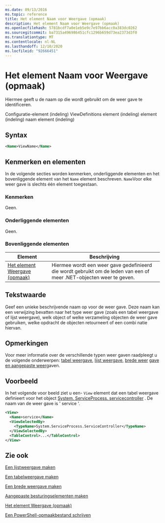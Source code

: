 ```yaml
---
ms.date: 09/13/2016
ms.topic: reference
title: Het element Naam voor Weergave (opmaak)
description: Het element Naam voor Weergave (opmaak)
ms.openlocfilehash: 5781bcdf7a0e1eb5e9c7e97bb6acc0a383dc0262
ms.sourcegitcommit: ba7315a496986451cfc1296b659d73ea2373d3f0
ms.translationtype: MT
ms.contentlocale: nl-NL
ms.lasthandoff: 12/10/2020
ms.locfileid: "92666451"
---
```

# <a name="name-element-for-view-format"></a>Het element Naam voor Weergave (opmaak)

Hiermee geeft u de naam op die wordt gebruikt om de weer gave te identificeren.

Configuratie-element (indeling) ViewDefinitions element (indeling) element (indeling) naam element (indeling)

## <a name="syntax"></a>Syntax

```xml
<Name>ViewName</Name>
```

## <a name="attributes-and-elements"></a>Kenmerken en elementen

In de volgende secties worden kenmerken, onderliggende elementen en het bovenliggende element van het `Name` element beschreven. `Name`Voor elke weer gave is slechts één element toegestaan.

### <a name="attributes"></a>Kenmerken

Geen.

### <a name="child-elements"></a>Onderliggende elementen

Geen.

### <a name="parent-elements"></a>Bovenliggende elementen

|Element|Beschrijving|
|-------------|-----------------|
|[Het element Weergave (opmaak)](./view-element-format.md)|Hiermee wordt een weer gave gedefinieerd die wordt gebruikt om de leden van een of meer .NET-objecten weer te geven.|

## <a name="text-value"></a>Tekstwaarde

Geef een unieke beschrijvende naam op voor de weer gave. Deze naam kan een verwijzing bevatten naar het type weer gave (zoals een tabel weergave of lijst weergave), welk object of welke verzameling objecten de weer gave gebruiken, welke opdracht de objecten retourneert of een combi natie hiervan.

## <a name="remarks"></a>Opmerkingen

Voor meer informatie over de verschillende typen weer gaven raadpleegt u de volgende onderwerpen: [tabel weergave](./creating-a-table-view.md), [lijst weergave](./creating-a-list-view.md), [brede weer](./creating-a-wide-view.md) [gave en aangepaste weer](./creating-custom-controls.md)gaven.

## <a name="example"></a>Voorbeeld

In het volgende voor beeld ziet u een- `View` element dat een tabel weergave definieert voor het object [System. ServiceProcess. servicecontroller](/dotnet/api/System.ServiceProcess.ServiceController) . De naam van de weer gave is ' service '.

```xml
<View>
  <Name>service</Name>
  <ViewSelectedBy>
    <TypeName>System.ServiceProcess.ServiceController</TypeName>
  </ViewSelectedBy>
  <TableControl>...</TableControl>
</View>

```

## <a name="see-also"></a>Zie ook

[Een lijstweergave maken](./creating-a-list-view.md)

[Een tabelweergave maken](./creating-a-table-view.md)

[Een brede weergave maken](./creating-a-wide-view.md)

[Aangepaste besturingselementen maken](./creating-custom-controls.md)

[Het element Weergave (opmaak)](./view-element-format.md)

[Een PowerShell-opmaakbestand schrijven](./writing-a-powershell-formatting-file.md)
